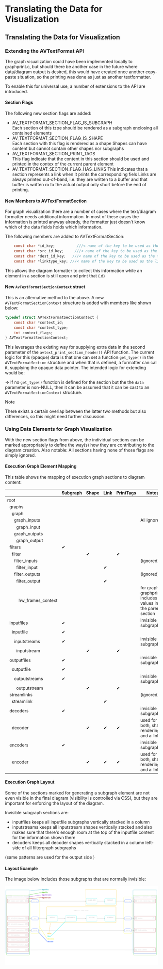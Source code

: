 ﻿# Translating the Data for Visualization

## Translating the Data for Visualization


### Extending the AVTextFormat API


The graph visualization could have been implemented locally to graphprint.c, but should there be another case in the future where data/diagram output is desired, this would have created once another copy-paste situation, so the printing was done as just as another textformatter.

To enable this for universal use, a number of extensions to the API are introduced.

#### Section Flags

The following new section flags are added:

- AV_TEXTFORMAT_SECTION_FLAG_IS_SUBGRAPH  
  Each section of this tzpe should be rendered as a subgraph enclosing all contained elements
- AV_TEXTFORMAT_SECTION_FLAG_IS_SHAPE  
  Each section with this flag is rendered as a shape 
  Shapes can have content but cannot contain other shapes nor subgraphs
- AV_TEXTFORMAT_SECTION_PRINT_TAGS  
  This flag indicate that the content in this section should be used and printed in the contex of the current parent element
- AV_TEXTFORMAT_SECTION_FLAG_HAS_LINKS
  This indicates that a section represents a link when it prints the corresponding fiels
  Links are always printed out-of-band, i.e. they are written to a buffer and that buffer is written ro to the actual output only short before the end of printing.


#### New Members to AVTextFormatSection

For graph visualization there are a number of cases where the text/diagram formatter needs additional inforrmation. In most of these cases the information is printed anyway already, the formatter just doesn't know which of the data fields holds which information.

The following members are added to AVTextFormatSection:

```c
    const char *id_key;          ///< name of the key to be used as the id 
    const char *src_id_key;     ///< name of the key to be used as the source id for diagram connections
    const char *dest_id_key;   ///< name of the key to be used as the target id for diagram connections
    const char *linktype_key; ///< name of the key to be used as the link type for diagram connections 
```

This allows the diagram formatter to collect this information while an element in a section is still 
open and print  that (.d)


#### New `AvTextFormatSectionContext` struct

This is an alternative method to the above. A new `AVTextFormatSectionContext` structure is added with members like shown below:                   

```c
typedef struct AVTextFormatSectionContext {
    const char *context_id;
    const char *context_type;
    int context_flags;
} AVTextFormatSectionContext;
```

This leverages the existing way for supplying extra data in the second parameter of the `avtext_print_section_header()` API function.
The current logic for this (opaque) data is that one can set a function `get_type()` in the `AVTextFormatSection` structure and when that is defined, a formatter can call it, supplying the opaque data pointer.
The intended logic for extending would be: 

=> If no `get_type()` function is defined for the section but the the `data` parameter is non-NULL, then it can be assumed that it can be cast to an `AVTextFormatSectionContext` structure.

> [!NOTE]
> There exists a certain overlap between the latter two methods but also differences, so this might need further discussion.


### Using Data Elements for Graph Visualization

With the new section flags from above, the individual sections can be marked appropriately to define the way(s) how they are contributing to the diagram creation. Also notable: All sections having none of those flags are simply ignored.

#### Execution Graph Element Mapping

This table shows the mapping of execution graph sections to diagram content:


<table><colgroup>
<col align="left">
<col align="center">
<col align="center">
<col align="center">
<col align="center">
<col align="left">
</colgroup>
<thead>
  <tr>
    <th class="tg-0pky"></th>
    <th class="tg-c3ow">Subgraph</th>
    <th class="tg-c3ow">Shape</th>
    <th class="tg-c3ow">Link</th>
    <th class="tg-c3ow">PrintTags</th>
    <th class="tg-0pky">Notes</th>
  </tr></thead>
<tbody>
  <tr>
    <td class="tg-0pky">root</td>
    <td class="tg-c3ow"></td>
    <td class="tg-c3ow"></td>
    <td class="tg-c3ow"></td>
    <td class="tg-c3ow"></td>
    <td class="tg-lboi" rowspan="7">All ignored</td>
  </tr>
  <tr>
    <td class="tg-0pky">&nbsp;&nbsp;graphs</td>
    <td class="tg-c3ow"></td>
    <td class="tg-c3ow"></td>
    <td class="tg-c3ow"></td>
    <td class="tg-c3ow"></td>
  </tr>
  <tr>
    <td class="tg-0pky">&nbsp;&nbsp;&nbsp;&nbsp;graph</td>
    <td class="tg-c3ow"></td>
    <td class="tg-c3ow"></td>
    <td class="tg-c3ow"></td>
    <td class="tg-c3ow"></td>
  </tr>
  <tr>
    <td class="tg-0pky">&nbsp;&nbsp;&nbsp;&nbsp;&nbsp;&nbsp;graph_inputs</td>
    <td class="tg-c3ow"></td>
    <td class="tg-c3ow"></td>
    <td class="tg-c3ow"></td>
    <td class="tg-c3ow"></td>
  </tr>
  <tr>
    <td class="tg-0pky">&nbsp;&nbsp;&nbsp;&nbsp;&nbsp;&nbsp;&nbsp;&nbsp;graph_input</td>
    <td class="tg-c3ow"></td>
    <td class="tg-c3ow"></td>
    <td class="tg-c3ow"></td>
    <td class="tg-c3ow"></td>
  </tr>
  <tr>
    <td class="tg-0pky">&nbsp;&nbsp;&nbsp;&nbsp;&nbsp;&nbsp;graph_outputs</td>
    <td class="tg-c3ow"></td>
    <td class="tg-c3ow"></td>
    <td class="tg-c3ow"></td>
    <td class="tg-c3ow"></td>
  </tr>
  <tr>
    <td class="tg-0pky">&nbsp;&nbsp;&nbsp;&nbsp;&nbsp;&nbsp;&nbsp;&nbsp;graph_output</td>
    <td class="tg-c3ow"></td>
    <td class="tg-c3ow"></td>
    <td class="tg-c3ow"></td>
    <td class="tg-c3ow"></td>
  </tr>
  <tr>
    <td class="tg-0pky">&nbsp;&nbsp;filters</td>
    <td class="tg-c3ow">✔</td>
    <td class="tg-c3ow"></td>
    <td class="tg-c3ow"></td>
    <td class="tg-c3ow"></td>
    <td class="tg-0pky"></td>
  </tr>
  <tr>
    <td class="tg-0pky">&nbsp;&nbsp;&nbsp;&nbsp;filter</td>
    <td class="tg-c3ow"></td>
    <td class="tg-c3ow">✔</td>
    <td class="tg-c3ow"></td>
    <td class="tg-c3ow">✔</td>
    <td class="tg-0pky"></td>
  </tr>
  <tr>
    <td class="tg-0pky">&nbsp;&nbsp;&nbsp;&nbsp;&nbsp;&nbsp;filter_inputs</td>
    <td class="tg-c3ow"></td>
    <td class="tg-c3ow"></td>
    <td class="tg-c3ow"></td>
    <td class="tg-c3ow"></td>
    <td class="tg-0pky">(ignored)</td>
  </tr>
  <tr>
    <td class="tg-0pky">&nbsp;&nbsp;&nbsp;&nbsp;&nbsp;&nbsp;&nbsp;&nbsp;filter_input</td>
    <td class="tg-c3ow"></td>
    <td class="tg-c3ow"></td>
    <td class="tg-c3ow">✔</td>
    <td class="tg-c3ow"></td>
    <td class="tg-0pky"></td>
  </tr>
  <tr>
    <td class="tg-0pky">&nbsp;&nbsp;&nbsp;&nbsp;&nbsp;&nbsp;filter_outputs</td>
    <td class="tg-c3ow"></td>
    <td class="tg-c3ow"></td>
    <td class="tg-c3ow"></td>
    <td class="tg-c3ow"></td>
    <td class="tg-0pky">(ignored)</td>
  </tr>
  <tr>
    <td class="tg-0pky">&nbsp;&nbsp;&nbsp;&nbsp;&nbsp;&nbsp;&nbsp;&nbsp;filter_output</td>
    <td class="tg-c3ow"></td>
    <td class="tg-c3ow"></td>
    <td class="tg-c3ow">✔</td>
    <td class="tg-c3ow"></td>
    <td class="tg-0pky"></td>
  </tr>
  <tr>
    <td class="tg-0pky">&nbsp;&nbsp;&nbsp;&nbsp;&nbsp;&nbsp;&nbsp;&nbsp;&nbsp;&nbsp;hw_frames_context</td>
    <td class="tg-c3ow"></td>
    <td class="tg-c3ow"></td>
    <td class="tg-c3ow"></td>
    <td class="tg-c3ow"></td>
    <td class="tg-0pky">for graphs, graphprint.c includes the values in the parent section</td>
  </tr>
  <tr>
    <td class="tg-0pky">&nbsp;&nbsp;inputfiles</td>
    <td class="tg-c3ow">✔</td>
    <td class="tg-c3ow"></td>
    <td class="tg-c3ow"></td>
    <td class="tg-c3ow"></td>
    <td class="tg-0pky">invisible subgraph</td>
  </tr>
  <tr>
    <td class="tg-0pky">&nbsp;&nbsp;&nbsp;&nbsp;inputfile</td>
    <td class="tg-c3ow">✔</td>
    <td class="tg-c3ow"></td>
    <td class="tg-c3ow"></td>
    <td class="tg-c3ow"></td>
    <td class="tg-0pky"></td>
  </tr>
  <tr>
    <td class="tg-0pky">&nbsp;&nbsp;&nbsp;&nbsp;&nbsp;&nbsp;inputstreams</td>
    <td class="tg-c3ow">✔</td>
    <td class="tg-c3ow"></td>
    <td class="tg-c3ow"></td>
    <td class="tg-c3ow"></td>
    <td class="tg-0pky">invisible subgraph</td>
  </tr>
  <tr>
    <td class="tg-0pky">&nbsp;&nbsp;&nbsp;&nbsp;&nbsp;&nbsp;&nbsp;&nbsp;inputstream</td>
    <td class="tg-c3ow"></td>
    <td class="tg-c3ow">✔</td>
    <td class="tg-c3ow"></td>
    <td class="tg-c3ow">✔</td>
    <td class="tg-0pky"></td>
  </tr>
  <tr>
    <td class="tg-0pky">&nbsp;&nbsp;outputfiles</td>
    <td class="tg-c3ow">✔</td>
    <td class="tg-c3ow"></td>
    <td class="tg-c3ow"></td>
    <td class="tg-c3ow"></td>
    <td class="tg-0pky">invisible subgraph</td>
  </tr>
  <tr>
    <td class="tg-0pky">&nbsp;&nbsp;&nbsp;&nbsp;outputfile</td>
    <td class="tg-c3ow">✔</td>
    <td class="tg-c3ow"></td>
    <td class="tg-c3ow"></td>
    <td class="tg-c3ow"></td>
    <td class="tg-0pky"></td>
  </tr>
  <tr>
    <td class="tg-0pky">&nbsp;&nbsp;&nbsp;&nbsp;&nbsp;&nbsp;outputstreams</td>
    <td class="tg-c3ow">✔</td>
    <td class="tg-c3ow"></td>
    <td class="tg-c3ow"></td>
    <td class="tg-c3ow"></td>
    <td class="tg-0pky">invisible subgraph</td>
  </tr>
  <tr>
    <td class="tg-0pky">&nbsp;&nbsp;&nbsp;&nbsp;&nbsp;&nbsp;&nbsp;&nbsp;outputstream</td>
    <td class="tg-c3ow"></td>
    <td class="tg-c3ow">✔</td>
    <td class="tg-c3ow"></td>
    <td class="tg-c3ow">✔</td>
    <td class="tg-0pky"></td>
  </tr>
  <tr>
    <td class="tg-0pky">&nbsp;&nbsp;streamlinks</td>
    <td class="tg-c3ow"></td>
    <td class="tg-c3ow"></td>
    <td class="tg-c3ow"></td>
    <td class="tg-c3ow"></td>
    <td class="tg-0pky">(ignored)</td>
  </tr>
  <tr>
    <td class="tg-0pky">&nbsp;&nbsp;&nbsp;&nbsp;streamlink</td>
    <td class="tg-c3ow"></td>
    <td class="tg-c3ow"></td>
    <td class="tg-c3ow">✔</td>
    <td class="tg-c3ow"></td>
    <td class="tg-0pky"></td>
  </tr>
  <tr>
    <td class="tg-0pky">&nbsp;&nbsp;decoders</td>
    <td class="tg-c3ow">✔</td>
    <td class="tg-c3ow"></td>
    <td class="tg-c3ow"></td>
    <td class="tg-c3ow"></td>
    <td class="tg-0pky">invisible subgraph</td>
  </tr>
  <tr>
    <td class="tg-0pky">&nbsp;&nbsp;&nbsp;&nbsp;decoder</td>
    <td class="tg-c3ow"></td>
    <td class="tg-c3ow">✔</td>
    <td class="tg-c3ow">✔</td>
    <td class="tg-c3ow">✔</td>
    <td class="tg-0pky">used for both, shape rendering and a link</td>
  </tr>
  <tr>
    <td class="tg-0pky">&nbsp;&nbsp;encoders</td>
    <td class="tg-c3ow">✔</td>
    <td class="tg-c3ow"></td>
    <td class="tg-c3ow"></td>
    <td class="tg-c3ow"></td>
    <td class="tg-0pky">invisible subgraph</td>
  </tr>
  <tr>
    <td class="tg-0pky">&nbsp;&nbsp;&nbsp;&nbsp;encoder</td>
    <td class="tg-c3ow"></td>
    <td class="tg-c3ow">✔</td>
    <td class="tg-c3ow">✔</td>
    <td class="tg-c3ow">✔</td>
    <td class="tg-0pky">used for both, shape rendering and a link</td>
  </tr>
</tbody></table>


#### Execution Graph Layout

Some of the sections marked for generating a subgraph element are not even visible in the final diagram (visibility is controlled via CSS), but they are important for enforcing the layout of the diagram.

Invisible subgraph sections are:

- inputfiles
  keeps all inputfile subgraphs vertically stacked in a column
- inputstreams
  keeps all inputstream shapes vertically stacked and also makes sure that there's enough room at the top of the inputfile content for the information shown there
- decoders
  keeps all decoder shapes vertically stacked in a column left-side of all filtergraph subgraphs

(same patterns are used for the output side )

#### Layout Example

The image below includes those subgraphs that are normally invisible:


[![Execution Graph Colored](execution_graph_colored2.png)](execution_graph_colored.png)